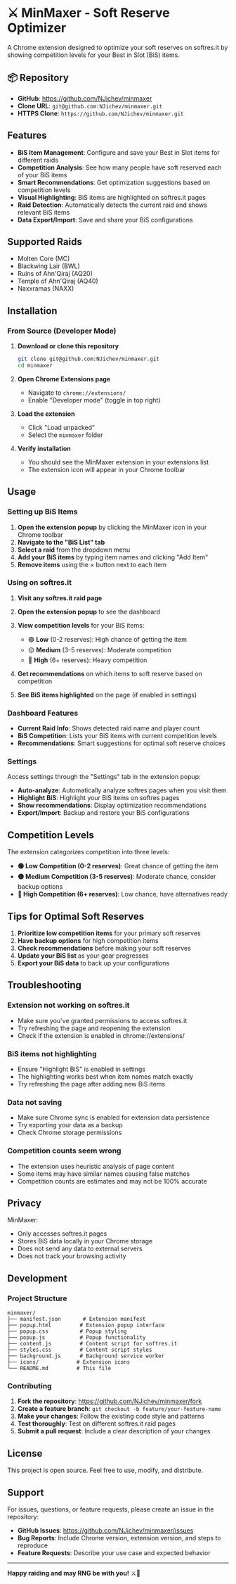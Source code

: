# ⚔️ MinMaxer - Soft Reserve Optimizer

A Chrome extension designed to optimize your soft reserves on softres.it by showing competition levels for your Best in Slot (BiS) items.

## 📦 Repository

- **GitHub**: https://github.com/NJichev/minmaxer
- **Clone URL**: `git@github.com:NJichev/minmaxer.git`
- **HTTPS Clone**: `https://github.com/NJichev/minmaxer.git`

## Features

- **BiS Item Management**: Configure and save your Best in Slot items for different raids
- **Competition Analysis**: See how many people have soft reserved each of your BiS items
- **Smart Recommendations**: Get optimization suggestions based on competition levels
- **Visual Highlighting**: BiS items are highlighted on softres.it pages
- **Raid Detection**: Automatically detects the current raid and shows relevant BiS items
- **Data Export/Import**: Save and share your BiS configurations

## Supported Raids

- Molten Core (MC)
- Blackwing Lair (BWL)
- Ruins of Ahn'Qiraj (AQ20)
- Temple of Ahn'Qiraj (AQ40)
- Naxxramas (NAXX)

## Installation

### From Source (Developer Mode)

1. **Download or clone this repository**
   ```bash
   git clone git@github.com:NJichev/minmaxer.git
   cd minmaxer
   ```

2. **Open Chrome Extensions page**
   - Navigate to `chrome://extensions/`
   - Enable "Developer mode" (toggle in top right)

3. **Load the extension**
   - Click "Load unpacked"
   - Select the `minmaxer` folder

4. **Verify installation**
   - You should see the MinMaxer extension in your extensions list
   - The extension icon will appear in your Chrome toolbar

## Usage

### Setting up BiS Items

1. **Open the extension popup** by clicking the MinMaxer icon in your Chrome toolbar
2. **Navigate to the "BiS List" tab**
3. **Select a raid** from the dropdown menu
4. **Add your BiS items** by typing item names and clicking "Add Item"
5. **Remove items** using the × button next to each item

### Using on softres.it

1. **Visit any softres.it raid page**
2. **Open the extension popup** to see the dashboard
3. **View competition levels** for your BiS items:
   - 🟢 **Low** (0-2 reserves): High chance of getting the item
   - 🟡 **Medium** (3-5 reserves): Moderate competition
   - 🔴 **High** (6+ reserves): Heavy competition

4. **Get recommendations** on which items to soft reserve based on competition
5. **See BiS items highlighted** on the page (if enabled in settings)

### Dashboard Features

- **Current Raid Info**: Shows detected raid name and player count
- **BiS Competition**: Lists your BiS items with current competition levels
- **Recommendations**: Smart suggestions for optimal soft reserve choices

### Settings

Access settings through the "Settings" tab in the extension popup:

- **Auto-analyze**: Automatically analyze softres pages when you visit them
- **Highlight BiS**: Highlight your BiS items on softres pages
- **Show recommendations**: Display optimization recommendations
- **Export/Import**: Backup and restore your BiS configurations

## Competition Levels

The extension categorizes competition into three levels:

- **🟢 Low Competition (0-2 reserves)**: Great chance of getting the item
- **🟡 Medium Competition (3-5 reserves)**: Moderate chance, consider backup options
- **🔴 High Competition (6+ reserves)**: Low chance, have alternatives ready

## Tips for Optimal Soft Reserves

1. **Prioritize low competition items** for your primary soft reserves
2. **Have backup options** for high competition items
3. **Check recommendations** before making your soft reserves
4. **Update your BiS list** as your gear progresses
5. **Export your BiS data** to back up your configurations

## Troubleshooting

### Extension not working on softres.it
- Make sure you've granted permissions to access softres.it
- Try refreshing the page and reopening the extension
- Check if the extension is enabled in chrome://extensions/

### BiS items not highlighting
- Ensure "Highlight BiS" is enabled in settings
- The highlighting works best when item names match exactly
- Try refreshing the page after adding new BiS items

### Data not saving
- Make sure Chrome sync is enabled for extension data persistence
- Try exporting your data as a backup
- Check Chrome storage permissions

### Competition counts seem wrong
- The extension uses heuristic analysis of page content
- Some items may have similar names causing false matches
- Competition counts are estimates and may not be 100% accurate

## Privacy

MinMaxer:
- Only accesses softres.it pages
- Stores BiS data locally in your Chrome storage
- Does not send any data to external servers
- Does not track your browsing activity

## Development

### Project Structure
```
minmaxer/
├── manifest.json       # Extension manifest
├── popup.html         # Extension popup interface
├── popup.css          # Popup styling
├── popup.js           # Popup functionality
├── content.js         # Content script for softres.it
├── styles.css         # Content script styles
├── background.js      # Background service worker
├── icons/            # Extension icons
└── README.md         # This file
```

### Contributing

1. **Fork the repository**: https://github.com/NJichev/minmaxer/fork
2. **Create a feature branch**: `git checkout -b feature/your-feature-name`
3. **Make your changes**: Follow the existing code style and patterns
4. **Test thoroughly**: Test on different softres.it raid pages
5. **Submit a pull request**: Include a clear description of your changes

## License

This project is open source. Feel free to use, modify, and distribute.

## Support

For issues, questions, or feature requests, please create an issue in the repository:
- **GitHub Issues**: https://github.com/NJichev/minmaxer/issues
- **Bug Reports**: Include Chrome version, extension version, and steps to reproduce
- **Feature Requests**: Describe your use case and expected behavior

---

**Happy raiding and may RNG be with you!** ⚔️🎲 